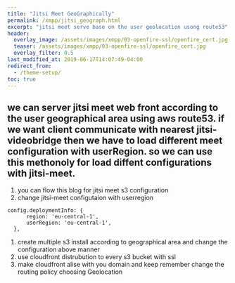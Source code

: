 ```yaml
---
title: "Jitsi Meet GeoGraphically"
permalink: /xmpp/jitsi_geograph.html
excerpt: "jitsi meet serve base on the user geolocation usong route53"
header:
  overlay_image: /assets/images/xmpp/03-openfire-ssl/openfire_cert.jpg
  teaser: /assets/images/xmpp/03-openfire-ssl/openfire_cert.jpg
  overlay_filter: 0.5
last_modified_at: 2019-06-17T14:07:49-04:00
redirect_from:
  - /theme-setup/
toc: true
---
```

## we can server jitsi meet web front according to the user geographical area using aws route53. if we want client communicate with nearest jitsi-videobridge then we have to load different meet configuration with userRegion. so we can use this methonoly for load diffent configurations with jitsi-meet.

1. you can flow this blog for jitsi meet s3 configuration
2. change jitsi-meet configutaion with userregion
```
config.deploymentInfo: {
      region: 'eu-central-1',
      userRegion: 'eu-central-1',
  },
```
1. create multiple s3 install according to geographical area and change the configuration above manner
2. use cloudfront distrubution to every s3 bucket with ssl
3. make cloudfront alise with you domain and keep remember change the routing policy choosing Geolocation
